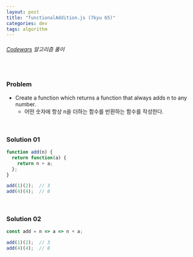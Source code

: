 ```yaml
---
layout: post
title: "functionalAddition.js (7kyu 65)"
categories: dev
tags: algorithm
---
```


###### [Codewars](https://www.codewars.com) 알고리즘 풀이

<br>

### Problem

- Create a function which returns a function that always adds n to any number.
  - 어떤 숫자에 항상 n을 더하는 함수를 반환하는 함수를 작성한다.

<br>

### Solution 01

```js
function add(n) {
  return function(a) {
    return n + a;
  };
}

add(1)(2);  // 3
add(4)(4);  // 8
```

<br>

### Solution 02

```js
const add = n => a => n + a;

add(1)(2);  // 3
add(4)(4);  // 8
```

<br>

<br>